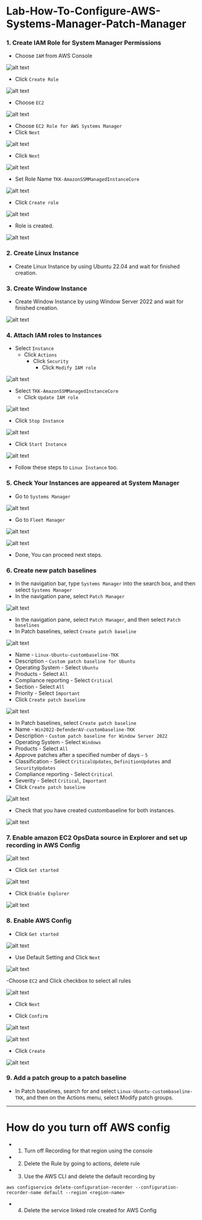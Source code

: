 # Lab-How-To-Configure-AWS-Systems-Manager-Patch-Manager


### 1. Create IAM Role for System Manager Permissions ###

- Choose `IAM` from AWS Console

![alt text](image.png)

- Click `Create Role`

![alt text](image-1.png)

- Choose `EC2`

![alt text](image-2.png)

- Choose `EC2 Role for AWS Systems Manager`
- Click `Next`

![alt text](image-3.png)

- Click `Next`

![alt text](image-5.png)

- Set Role Name `TKK-AmazonSSMManagedInstanceCore`

![alt text](image-6.png)

- Click `Create role`

![alt text](image-7.png)

- Role is created.

![alt text](image-8.png)


### 2. Create Linux Instance ###

- Create Linux Instance by using Ubuntu 22.04 and wait for finished creation.

### 3. Create Window Instance ###

- Create Window Instance by using Window Server 2022 and wait for finished creation.

![alt text](image-9.png)

### 4. Attach IAM roles to Instances ###

- Select `Instance` 
    - Click `Actions`
        - Click `Security`
            - Click `Modify IAM role`

![alt text](image-11.png)

- Select `TKK-AmazonSSMManagedInstanceCore`
    - Click `Update IAM role`

![alt text](image-12.png)

- Click `Stop Instance`

![alt text](image-13.png)

- Click `Start Instance`

![alt text](image-14.png)

- Follow these steps to `Linux Instance` too.

### 5. Check Your Instances are appeared at System Manager

- Go to `Systems Manager` 

![alt text](image-15.png)

- Go to `Fleet Manager`

![alt text](image-16.png)

![alt text](image-17.png)

- Done, You can proceed next steps.

### 6. Create new patch baselines ###

- In the navigation bar, type `Systems Manager` into the search box, and then select `Systems Manager`
- In the navigation pane, select `Patch Manager`

![alt text](image-18.png)


- In the navigation pane, select `Patch Manager`, and then select `Patch baselines`
- In Patch baselines, select `Create patch baseline`

![alt text](image-19.png)


- Name - `Linux-Ubuntu-custombaseline-TKK`
- Description - `Custom patch baseline for Ubuntu`
- Operating System - Select `Ubuntu`
- Products - Select `All`
- Compliance reporting - Select `Critical`
- Section - Select `All`
- Priority - Select `Important`
- Click `Create patch baseline`

![alt text](image-21.png)

- In Patch baselines, select `Create patch baseline`
- Name - `Win2022-DefenderAV-custombaseline-TKK`
- Description - `Custom patch baseline for Window Server 2022`
- Operating System - Select `Windows`
- Products - Select `All`
- Approve patches after a specified number of days - `5`
- Classification - Select `CriticalUpdates`, `DefinitionUpdates` and `SecurityUpdates`
- Compliance reporting - Select `Critical`
- Severity - Select `Critical`, `Important`
- Click `Create patch baseline`

![alt text](image-22.png)

- Check that you have created custombaseline for both instances.

![alt text](image-23.png)


### 7. Enable amazon EC2 OpsData source in Explorer and set up recording in AWS Config ###

![alt text](image-24.png)

- Click `Get started`

![alt text](image-25.png)


- Click `Enable Explorer`

![alt text](image-26.png)


### 8. Enable AWS Config

- Click `Get started`

![alt text](image-27.png)

- Use Default Setting and Click `Next`

![alt text](image-28.png)


-Choose `EC2` and Click checkbox to select all rules

![alt text](image-29.png)

- Click `Next`

- Click `Confirm`

![alt text](image-30.png)


![alt text](image-31.png)

- Click `Create`

![alt text](image-32.png)

### 9. Add a patch group to a patch baseline ###

- In Patch baselines, search for and select `Linux-Ubuntu-custombaseline-TKK`, and then on the Actions menu, select Modify patch groups.



------------------------------------

# How do you turn off AWS config #


- 1. Turn off Recording for that region using the console

- 2. Delete the Rule by going to actions, delete rule

- 3. Use the AWS CLI and delete the default recording by

`aws configservice delete-configuration-recorder --configuration-recorder-name default --region <region-name>`

- 4. Delete the service linked role created for AWS Config
